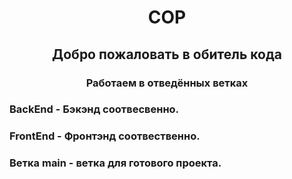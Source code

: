 <h1 align="center">COP</h1>
<h2 align="center">Добро пожаловать в обитель кода</h1>
<h3 align="center">Работаем в отведённых ветках </h3>
<p align="center">
<h3>BackEnd - Бэкэнд соотвесвенно. </h3>
<h3>FrontEnd - Фронтэнд соотвественно. </h3>
<h3>Ветка main - ветка для готового проекта.</h3>
</p>


